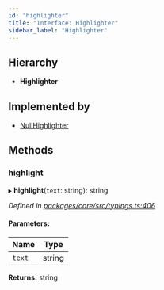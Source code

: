 ```yaml
---
id: "highlighter"
title: "Interface: Highlighter"
sidebar_label: "Highlighter"
---
```


## Hierarchy

* **Highlighter**

## Implemented by

* [NullHighlighter](../classes/nullhighlighter.md)

## Methods

### highlight

▸ **highlight**(`text`: string): string

*Defined in [packages/core/src/typings.ts:406](https://github.com/mikro-orm/mikro-orm/blob/4249b052e/packages/core/src/typings.ts#L406)*

#### Parameters:

Name | Type |
------ | ------ |
`text` | string |

**Returns:** string
